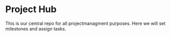 # Project Hub
This is our central repo for all projectmanagment purposes. Here we will set milestones and assign tasks.


